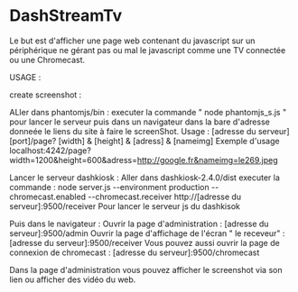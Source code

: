DashStreamTv
============

Le but est d'afficher une page web contenant du javascript sur 
un périphérique ne gérant pas ou mal le javascript comme une 
TV connectée ou une Chromecast.


USAGE :

create screenshot :

ALler dans phantomjs/bin :
executer la commande " node phantomjs_s.js  " pour lancer le serveur 
puis dans un navigateur dans la bare d'adresse donneée le liens du site à faire le screenShot. 
Usage : 
[adresse du serveur] [port]/page? [width] & [height] & [adress] & [nameimg]
Exemple d'usage
localhost:4242/page?width=1200&height=600&adress=http://google.fr&nameimg=le269.jpeg


Lancer le serveur dashkiosk :
Aller dans dashkiosk-2.4.0/dist
executer la commande : 
 node server.js --environment production --chromecast.enabled --chromecast.receiver http://[adresse du serveur]:9500/receiver
Pour lancer le serveur js du dashkisok

Puis dans le navigateur :
Ouvrir la page d'administration : [adresse du serveur]:9500/admin
Ouvrir la page d'affichage de l'écran " le receveur"  : [adresse du serveur]:9500/receiver
Vous pouvez aussi ouvrir la page de connexion de chromecast : [adresse du serveur]:9500/chromecast

Dans la page d'administration vous pouvez afficher le screenshot via son lien ou afficher des vidéo du web.
